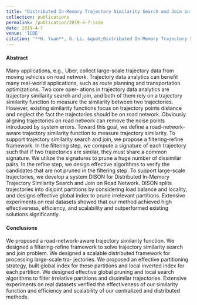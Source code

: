 ```yaml
---
title: "Distributed In-Memory Trajectory Similarity Search and Join on Road Network"
collection: publications
permalink: /publication/2019-4-7-icde
date: 2019-4-7
venue: 'ICDE'
citation: '**H. Yuan**, G. Li. &quot;Distributed In-Memory Trajectory Similarity Search and Join on Road Network.&quot; In <i>ICDE</i>, 2019.' [pdf](http://yuanhaitao.github.io/files/paper1.pdf)
---
```


<!--Recommended citation: **H. Yuan**, G. Li. &quot;Distributed In-Memory Trajectory Similarity Search and Join on Road Network.&quot; In <i>ICDE</i>, 2019.-->
<!--[pdf](http://yuanhaitao.github.io/files/paper1.pdf)-->
#### Abstract
   Many applications, e.g., Uber, collect large-scale trajectory data from moving vehicles on road network. Trajectory data analytics can benefit many real-world applications, such as route planning and transportation optimizations. Two core oper- ations in trajectory data analytics are trajectory similarity search and join, and both of them rely on a trajectory similarity function to measure the similarity between two trajectories. However, existing similarity functions focus on trajectory points distance and neglect the fact the trajectories should be on road network. Obviously aligning trajectories on road network can remove the noise points introduced by system errors. Toward this goal, we define a road-network-aware trajectory similarity function to measure trajectory similarity. To support trajectory similarity search and join, we propose a filtering-refine framework. In the filtering step, we compute a signature of each trajectory such that if two trajectories are similar, they must share a common signature. We utilize the signatures to prune a huge number of dissimilar pairs. In the refine step, we design effective algorithms to verify the candidates that are not pruned in the filtering step. To support large-scale trajectories, we develop a system DISON for Distributed In-Memory Trajectory Similarity Search and Join on Road Network. DISON splits trajectories into disjoint partitions by considering load balance and locality, and designs effective global index to prune irrelevant partitions. Extensive experiments on real datasets showed that our method achieved high effectiveness, efficiency, and scalability and outperformed existing solutions significantly.
    
#### Conclusions
   We proposed a road-network-aware trajectory similarity function. We designed a filtering-refine framework to solve trajectory similarity search and join problem. We designed a scalable distributed framework for processing large-scale tra- jectories. We proposed an effective partitioning strategy, built global index for these partitions and local inverted index for each partition. We designed effective global pruning and local search algorithms to filter irrelative partitions and dissimilar trajectories. Extensive experiments on real datasets verified the effectiveness of our similarity function and efficiency and scalability of our centralized and distributed methods.
